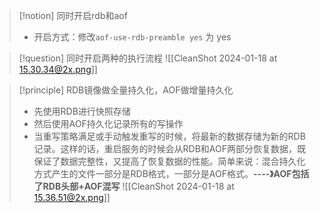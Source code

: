 
> [!notion] 
> 同时开启rdb和aof
> * 开启方式：修改`aof-use-rdb-preamble yes` 为 yes
> 


> [!question] 同时开启两种的执行流程
> ![[CleanShot 2024-01-18 at 15.30.34@2x.png]]




> [!principle]  RDB镜像做全量持久化，AOF做增量持久化
> * 先使用RDB进行快照存储
> * 然后使用AOF持久化记录所有的写操作
> * 当重写策略满足或手动触发重写的时候，将最新的数据存储为新的RDB记录。这样的话，重启服务的时候会从RDB和AOF两部分恢复数据，既保证了数据完整性，又提高了恢复数据的性能。简单来说：混合持久化方式产生的文件一部分是RDB格式，一部分是AOF格式。**----》AOF包括了RDB头部+AOF混写**
> ![[CleanShot 2024-01-18 at 15.36.51@2x.png]]
